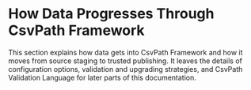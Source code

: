 # How Data Progresses Through CsvPath Framework

This section explains how data gets into CsvPath Framework and how it moves from source staging to trusted publishing.  It leaves the details of configuration options, validation and upgrading strategies, and CsvPath Validation Language for later parts of this documentation.
